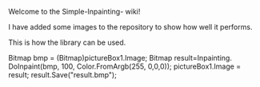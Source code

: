 Welcome to the Simple-Inpainting- wiki!

I have added some images to the repository to show how well it performs.

This is how the library can be used.

Bitmap bmp = (Bitmap)pictureBox1.Image; 
Bitmap result=Inpainting. DoInpaint(bmp, 100, Color.FromArgb(255, 0,0,0));
pictureBox1.Image = result;
result.Save("result.bmp");
